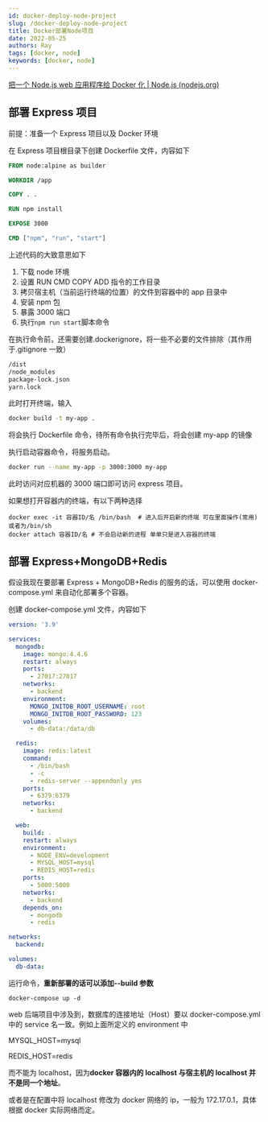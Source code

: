 ```yaml
---
id: docker-deploy-node-project
slug: /docker-deploy-node-project
title: Docker部署Node项目
date: 2022-05-25
authors: Ray
tags: [docker, node]
keywords: [docker, node]
---
```


<!-- truncate -->

[把一个 Node.js web 应用程序给 Docker 化 | Node.js (nodejs.org)](https://nodejs.org/zh-cn/docs/guides/nodejs-docker-webapp/)

## 部署 Express 项目

前提：准备一个 Express 项目以及 Docker 环境

在 Express 项目根目录下创建 Dockerfile 文件，内容如下

```dockerfile title="Dockerfile"
FROM node:alpine as builder

WORKDIR /app

COPY . .

RUN npm install

EXPOSE 3000

CMD ["npm", "run", "start"]
```

上述代码的大致意思如下

1. 下载 node 环境
2. 设置 RUN CMD COPY ADD 指令的工作目录
3. 拷贝宿主机（当前运行终端的位置）的文件到容器中的 app 目录中
4. 安装 npm 包
5. 暴露 3000 端口
6. 执行`npm run start`脚本命令

在执行命令前，还需要创建.dockerignore，将一些不必要的文件排除（其作用于.gitignore 一致）

```dockerfile title=".dockerignore"
/dist
/node_modules
package-lock.json
yarn.lock
```

此时打开终端，输入

```bash
docker build -t my-app .
```

将会执行 Dockerfile 命令，待所有命令执行完毕后，将会创建 my-app 的镜像

执行启动容器命令，将服务启动。

```bash
docker run --name my-app -p 3000:3000 my-app
```

此时访问对应机器的 3000 端口即可访问 express 项目。

如果想打开容器内的终端，有以下两种选择

```
docker exec -it 容器ID/名 /bin/bash  # 进入后开启新的终端 可在里面操作(常用) 或者为/bin/sh
docker attach 容器ID/名 # 不会启动新的进程 单单只是进入容器的终端
```

## 部署 Express+MongoDB+Redis

假设我现在要部署 Express + MongoDB+Redis 的服务的话，可以使用 docker-compose.yml 来自动化部署多个容器。

创建 docker-compose.yml 文件，内容如下

```yaml title="docker-compose.yml"
version: '3.9'

services:
  mongodb:
    image: mongo:4.4.6
    restart: always
    ports:
      - 27017:27017
    networks:
      - backend
    environment:
      MONGO_INITDB_ROOT_USERNAME: root
      MONGO_INITDB_ROOT_PASSWORD: 123
    volumes:
      - db-data:/data/db

  redis:
    image: redis:latest
    command:
      - /bin/bash
      - -c
      - redis-server --appendonly yes
    ports:
      - 6379:6379
    networks:
      - backend

  web:
    build: .
    restart: always
    environment:
      - NODE_ENV=development
      - MYSQL_HOST=mysql
      - REDIS_HOST=redis
    ports:
      - 5000:5000
    networks:
      - backend
    depends_on:
      - mongodb
      - redis

networks:
  backend:

volumes:
  db-data:
```

运行命令，**重新部署的话可以添加--build 参数**

```
docker-compose up -d
```

web 后端项目中涉及到，数据库的连接地址（Host）要以 docker-compose.yml 中的 service 名一致。例如上面所定义的 environment 中

MYSQL_HOST=mysql

REDIS_HOST=redis

而不能为 localhost，因为**docker 容器内的 localhost 与宿主机的 localhost 并不是同一个地址**。

或者是在配置中将 localhost 修改为 docker 网络的 ip，一般为 172.17.0.1，具体根据 docker 实际网络而定。
